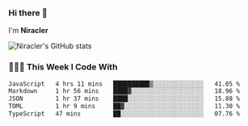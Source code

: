 ### Hi there 👋

I'm **Niracler**

![Niracler's GitHub stats](https://github-readme-stats.vercel.app/api?username=Niracler&show_icons=true)


### 👨🏻‍💻 This Week I Code With

<!--START_SECTION:waka-->

```txt
JavaScript   4 hrs 11 mins   ██████████▒░░░░░░░░░░░░░░   41.05 %
Markdown     1 hr 56 mins    ████▓░░░░░░░░░░░░░░░░░░░░   18.96 %
JSON         1 hr 37 mins    ████░░░░░░░░░░░░░░░░░░░░░   15.88 %
TOML         1 hr 9 mins     ██▓░░░░░░░░░░░░░░░░░░░░░░   11.30 %
TypeScript   47 mins         ██░░░░░░░░░░░░░░░░░░░░░░░   07.76 %
```

<!--END_SECTION:waka-->
